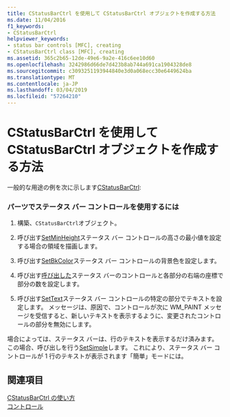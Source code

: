 ```yaml
---
title: CStatusBarCtrl を使用して CStatusBarCtrl オブジェクトを作成する方法
ms.date: 11/04/2016
f1_keywords:
- CStatusBarCtrl
helpviewer_keywords:
- status bar controls [MFC], creating
- CStatusBarCtrl class [MFC], creating
ms.assetid: 365c2b65-12de-49e6-9a2e-416c6ee10d60
ms.openlocfilehash: 3242986d66de7d423b8ab744a691ca1904328de8
ms.sourcegitcommit: c3093251193944840e3d0a068ecc30e6449624ba
ms.translationtype: MT
ms.contentlocale: ja-JP
ms.lasthandoff: 03/04/2019
ms.locfileid: "57264210"
---
```

# <a name="using-cstatusbarctrl-to-create-a-cstatusbarctrl-object"></a>CStatusBarCtrl を使用して CStatusBarCtrl オブジェクトを作成する方法

一般的な用途の例を次に示します[CStatusBarCtrl](../mfc/reference/cstatusbarctrl-class.md):

### <a name="to-use-a-status-bar-control-with-parts"></a>パーツでステータス バー コントロールを使用するには

1. 構築、`CStatusBarCtrl`オブジェクト。

1. 呼び出す[SetMinHeight](../mfc/reference/cstatusbarctrl-class.md#setminheight)ステータス バー コントロールの高さの最小値を設定する場合の領域を描画します。

1. 呼び出す[SetBkColor](../mfc/reference/cstatusbarctrl-class.md#setbkcolor)ステータス バー コントロールの背景色を設定します。

1. 呼び出す[呼び出した](../mfc/reference/cstatusbarctrl-class.md#setparts)ステータス バーのコントロールと各部分の右端の座標で部分の数を設定します。

1. 呼び出す[SetText](../mfc/reference/cstatusbarctrl-class.md#settext)ステータス バー コントロールの特定の部分でテキストを設定します。 メッセージは、原因で、コントロールが次に WM_PAINT メッセージを受信すると、新しいテキストを表示するように、変更されたコントロールの部分を無効にします。

場合によっては、ステータス バーは、行のテキストを表示するだけ済みます。 この場合、呼び出しを行う[SetSimple](../mfc/reference/cstatusbarctrl-class.md#setsimple)します。 これにより、ステータス バー コントロールが 1 行のテキストが表示されます「簡単」モードには。

## <a name="see-also"></a>関連項目

[CStatusBarCtrl の使い方](../mfc/using-cstatusbarctrl.md)<br/>
[コントロール](../mfc/controls-mfc.md)
